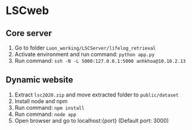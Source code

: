 # LSCweb

## Core server
1. Go to folder `Luon_working/LSCServer/lifelog_retrieval`
2. Activate environment and run command: `python app.py`
3. Run command: `ssh -N -L 5000:127.0.0.1:5000 anhkhoa@10.10.2.13`

## Dynamic website
1. Extract `lsc2020.zip` and move extracted folder to `public/dataset`
2. Install node and npm
3. Run command: `npm install`
4. Run command: `node app`
5. Open browser and go to localhost:{port} (Default port: 3000)